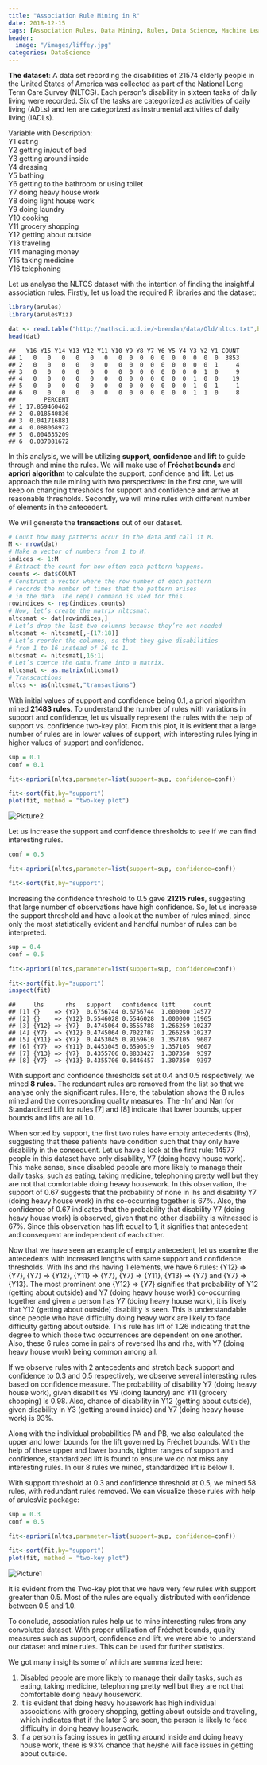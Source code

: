 ```yaml
---
title: "Association Rule Mining in R"
date: 2018-12-15
tags: [Association Rules, Data Mining, Rules, Data Science, Machine Learning]
header:
  image: "/images/liffey.jpg"
categories: DataScience
---
```


**The dataset**: A data set recording the disabilities of 21574 elderly
people in the United States of America was collected as part of the
National Long Term Care Survey (NLTCS). Each person’s disability in
sixteen tasks of daily living were recorded. Six of the tasks are
categorized as activities of daily living (ADLs) and ten are categorized
as instrumental activities of daily living (IADLs).

Variable with Description:    
Y1 eating    
Y2 getting in/out of bed    
Y3 getting around inside    
Y4 dressing    
Y5 bathing    
Y6 getting to the bathroom or using toilet    
Y7 doing heavy house work    
Y8 doing light house work    
Y9 doing laundry    
Y10 cooking    
Y11 grocery shopping    
Y12 getting about outside    
Y13 traveling    
Y14 managing money    
Y15 taking medicine    
Y16 telephoning    

Let us analyse the NLTCS dataset with the intention of finding the
insightful association rules. Firstly, let us load the required R
libraries and the dataset:

``` r
library(arules)
library(arulesViz)
```

``` r
dat <- read.table("http://mathsci.ucd.ie/~brendan/data/Old/nltcs.txt",header=TRUE)
head(dat)
```

    ##   Y16 Y15 Y14 Y13 Y12 Y11 Y10 Y9 Y8 Y7 Y6 Y5 Y4 Y3 Y2 Y1 COUNT
    ## 1   0   0   0   0   0   0   0  0  0  0  0  0  0  0  0  0  3853
    ## 2   0   0   0   0   0   0   0  0  0  0  0  0  0  0  0  1     4
    ## 3   0   0   0   0   0   0   0  0  0  0  0  0  0  0  1  0     9
    ## 4   0   0   0   0   0   0   0  0  0  0  0  0  0  1  0  0    19
    ## 5   0   0   0   0   0   0   0  0  0  0  0  0  0  1  0  1     1
    ## 6   0   0   0   0   0   0   0  0  0  0  0  0  0  1  1  0     8
    ##        PERCENT
    ## 1 17.859460462
    ## 2  0.018540836
    ## 3  0.041716881
    ## 4  0.088068972
    ## 5  0.004635209
    ## 6  0.037081672

In this analysis, we will be utilizing **support**, **confidence** and **lift** to
guide through and mine the rules. We will make use of **Fréchet bounds** and
**apriori algorithm** to calculate the support, confidence and lift.
Let us approach the rule mining with two perspectives: in
the first one, we will keep on changing thresholds for support and
confidence and arrive at reasonable thresholds. Secondly, we will mine
rules with different number of elements in the antecedent.

We will generate the **transactions** out of our dataset.

``` r
# Count how many patterns occur in the data and call it M.
M <- nrow(dat)
# Make a vector of numbers from 1 to M.
indices <- 1:M
# Extract the count for how often each pattern happens.
counts <- dat$COUNT
# Construct a vector where the row number of each pattern
# records the number of times that the pattern arises
# in the data. The rep() command is used for this.
rowindices <- rep(indices,counts)
# Now, let’s create the matrix nltcsmat.
nltcsmat <- dat[rowindices,]
# Let’s drop the last two columns because they’re not needed
nltcsmat <- nltcsmat[,-(17:18)]
# Let’s reorder the columns, so that they give disabilities
# from 1 to 16 instead of 16 to 1.
nltcsmat <- nltcsmat[,16:1]
# Let’s coerce the data.frame into a matrix.
nltcsmat <- as.matrix(nltcsmat)
# Transcactions
nltcs <- as(nltcsmat,"transactions")
```

With initial values of support and confidence being 0.1, a priori
algorithm mined **21483 rules**. To understand the number of rules with
variations in support and confidence, let us visually represent the
rules with the help of support vs. confidence two-key plot. From this
plot, it is evident that a large number of rules are in lower values of
support, with interesting rules lying in higher values of support and
confidence.

``` r
sup = 0.1
conf = 0.1

fit<-apriori(nltcs,parameter=list(support=sup, confidence=conf))
```

``` r
fit<-sort(fit,by="support")
plot(fit, method = "two-key plot")
```

<img src="{{ site.url }}{{ site.baseurl }}/images/Association/unnamed-chunk-3-1.png" alt="Picture2">

Let us increase the support and confidence thresholds to see if we can
find interesting rules.

``` r
conf = 0.5

fit<-apriori(nltcs,parameter=list(support=sup, confidence=conf))
```

``` r
fit<-sort(fit,by="support")
```

Increasing the confidence threshold to 0.5 gave **21215 rules**, suggesting
that large number of observations have high confidence. So, let us
increase the support threshold and have a look at the number of rules
mined, since only the most statistically evident and handful number of
rules can be interpreted.

``` r
sup = 0.4
conf = 0.5

fit<-apriori(nltcs,parameter=list(support=sup, confidence=conf))
```

``` r
fit<-sort(fit,by="support")
inspect(fit)
```

    ##     lhs      rhs   support   confidence lift     count
    ## [1] {}    => {Y7}  0.6756744 0.6756744  1.000000 14577
    ## [2] {}    => {Y12} 0.5546028 0.5546028  1.000000 11965
    ## [3] {Y12} => {Y7}  0.4745064 0.8555788  1.266259 10237
    ## [4] {Y7}  => {Y12} 0.4745064 0.7022707  1.266259 10237
    ## [5] {Y11} => {Y7}  0.4453045 0.9169610  1.357105  9607
    ## [6] {Y7}  => {Y11} 0.4453045 0.6590519  1.357105  9607
    ## [7] {Y13} => {Y7}  0.4355706 0.8833427  1.307350  9397
    ## [8] {Y7}  => {Y13} 0.4355706 0.6446457  1.307350  9397

With support and confidence thresholds set at 0.4 and 0.5 respectively,
we mined **8 rules**. The redundant rules are removed from the list so that
we analyse only the significant rules. Here, the tabulation shows the 8
rules mined and the corresponding quality measures. The -Inf and Nan for
Standardized Lift for rules \[7\] and \[8\] indicate that lower bounds,
upper bounds and lifts are all 1.0.

When sorted by support, the first two rules have empty antecedents
(lhs), suggesting that these patients have condition such that they only
have disability in the consequent. Let us have a look at the first rule:
14577 people in this dataset have only disability, Y7 (doing heavy house
work). This make sense, since disabled people are more likely to manage
their daily tasks, such as eating, taking medicine, telephoning pretty
well but they are not that comfortable doing heavy housework. In this
observation, the support of 0.67 suggests that the probability of none
in lhs and disability Y7 (doing heavy house work) in rhs co-occurring
together is 67%. Also, the confidence of 0.67 indicates that the
probability that disability Y7 (doing heavy house work) is observed,
given that no other disability is witnessed is 67%. Since this
observation has lift equal to 1, it signifies that antecedent and
consequent are independent of each other.

Now that we have seen an example of empty antecedent, let us examine the
antecedents with increased lengths with same support and confidence
thresholds. With lhs and rhs having 1 elements, we have 6 rules: {Y12}
=&gt; {Y7}, {Y7} =&gt; {Y12}, {Y11} =&gt; {Y7}, {Y7} =&gt; {Y11}, {Y13}
=&gt; {Y7} and {Y7} =&gt; {Y13}. The most prominent one {Y12} =&gt; {Y7}
signifies that probability of Y12 (getting about outside) and Y7 (doing
heavy house work) co-occurring together and given a person has Y7 (doing
heavy house work), it is likely that Y12 (getting about outside)
disability is seen. This is understandable since people who have
difficulty doing heavy work are likely to face difficulty getting about
outside. This rule has lift of 1.26 indicating that the degree to which
those two occurrences are dependent on one another. Also, these 6 rules
come in pairs of reversed lhs and rhs, with Y7 (doing heavy house work)
being common among all.

If we observe rules with 2 antecedents and stretch back support and
confidence to 0.3 and 0.5 respectively, we observe several interesting
rules based on confidence measure. The probability of disability Y7
(doing heavy house work), given disabilities Y9 (doing laundry) and Y11
(grocery shopping) is 0.98. Also, chance of disability in Y12 (getting
about outside), given disability in Y3 (getting around inside) and Y7
(doing heavy house work) is 93%.

Along with the individual probabilities PA and PB, we also calculated
the upper and lower bounds for the lift governed by Fréchet bounds. With
the help of these upper and lower bounds, tighter ranges of support and
confidence, standardized lift is found to ensure we do not miss any
interesting rules. In our 8 rules we mined, standardized lift is below
1.

With support threshold at 0.3 and confidence threshold at 0.5, we mined
58 rules, with redundant rules removed. We can visualize these rules
with help of arulesViz package:

``` r
sup = 0.3
conf = 0.5

fit<-apriori(nltcs,parameter=list(support=sup, confidence=conf))
```

``` r
fit<-sort(fit,by="support")
plot(fit, method = "two-key plot")
```

<img src="{{ site.url }}{{ site.baseurl }}/images/Association/unnamed-chunk-6-1.png" alt="Picture1">

It is evident from the Two-key plot that we have very few rules with
support greater than 0.5. Most of the rules are equally distributed with
confidence between 0.5 and 1.0.

To conclude, association rules help us to mine interesting rules from
any convoluted dataset. With proper utilization of Fréchet bounds,
quality measures such as support, confidence and lift, we were able to
understand our dataset and mine rules. This can be used for further
statistics.

We got many insights some of which are summarized here:    
1. Disabled people are more likely to manage their daily tasks, such as
eating, taking medicine, telephoning pretty well but they are not that
comfortable doing heavy housework.    
2. It is evident that doing heavy
housework has high individual associations with grocery shopping,
getting about outside and traveling, which indicates that if the later 3
are seen, the person is likely to face difficulty in doing heavy
housework.    
3. If a person is facing issues in getting around inside and
doing heavy house work, there is 93% chance that he/she will face issues
in getting about outside.
